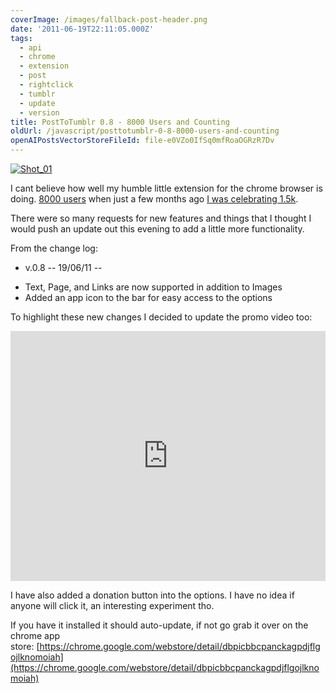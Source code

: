 ```yaml
---
coverImage: /images/fallback-post-header.png
date: '2011-06-19T22:11:05.000Z'
tags:
  - api
  - chrome
  - extension
  - post
  - rightclick
  - tumblr
  - update
  - version
title: PostToTumblr 0.8 - 8000 Users and Counting
oldUrl: /javascript/posttotumblr-0-8-8000-users-and-counting
openAIPostsVectorStoreFileId: file-e0VZo0IfSq0mfRoaOGRzR7Dv
---
```


[![](/wp-content/uploads/2011/06/Shot_01.png "Shot_01")](/wp-content/uploads/2011/06/Shot_01.png)

I cant believe how well my humble little extension for the chrome browser is doing. [8000 users](https://chrome.google.com/webstore/developer/detail/dbpicbbcpanckagpdjflgojlknomoiah/publish-accepted) when just a few months ago [I was celebrating 1.5k](/posts/posttotumblrs-1628th-user-celebration/).

<!-- more -->

There were so many requests for new features and things that I thought I would push an update out this evening to add a little more functionality.

From the change log:

- v.0.8 -- 19/06/11 --

* Text, Page, and Links are now supported in addition to Images
* Added an app icon to the bar for easy access to the options

To highlight these new changes I decided to update the promo video too:

<iframe width="100%" height="400" src="https://www.youtube.com/embed/hvqjEXdAeqI" frameborder="0" allow="accelerometer; autoplay; clipboard-write; encrypted-media; gyroscope; picture-in-picture" allowfullscreen></iframe>

I have also added a donation button into the options. I have no idea if anyone will click it, an interesting experiment tho.

If you have it installed it should auto-update, if not go grab it over on the chrome app store: [https://chrome.google.com/webstore/detail/dbpicbbcpanckagpdjflgojlknomoiah](https://chrome.google.com/webstore/detail/dbpicbbcpanckagpdjflgojlknomoiah)
